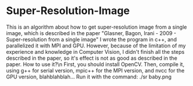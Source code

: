 # Super-Resolution-Image
This is an algorithm about how to get super-resolution image from a single image, which is described in the paper "Glasner, Bagon, Irani - 2009 - Super-resolution from a single image"
I wrote the program in c++, and parallelized it with MPI and GPU. However, because of the limitation of my experience and knowledge in Computer Vision, I didn't finish all the steps described in the paper, so it's effect is not as good as described in the paper.
How to use it?\n
First, you should install OpenCV.
Then, compile it, using g++ for serial version, mpic++ for the MPI version, and nvcc for the GPU version, blahblahblah...
Run it with the command: ./sr baby.png

